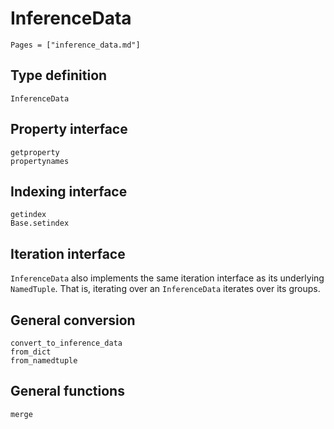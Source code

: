 # InferenceData

```@index
Pages = ["inference_data.md"]
```

## Type definition

```@docs
InferenceData
```

## Property interface

```@docs
getproperty
propertynames
```

## Indexing interface

```@docs
getindex
Base.setindex
```

## Iteration interface

`InferenceData` also implements the same iteration interface as its underlying `NamedTuple`.
That is, iterating over an `InferenceData` iterates over its groups.

## General conversion

```@docs
convert_to_inference_data
from_dict
from_namedtuple
```

## General functions

```@docs
merge
```
